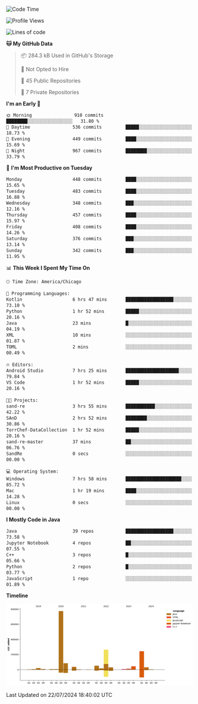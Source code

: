 <!--START_SECTION:waka-->
![Code Time](http://img.shields.io/badge/Code%20Time-489%20hrs%2045%20mins-blue)

![Profile Views](http://img.shields.io/badge/Profile%20Views-26-blue)

![Lines of code](https://img.shields.io/badge/From%20Hello%20World%20I%27ve%20Written-1.6%20million%20lines%20of%20code-blue)

**🐱 My GitHub Data** 

> 📦 284.3 kB Used in GitHub's Storage 
 > 
> 🚫 Not Opted to Hire
 > 
> 📜 45 Public Repositories 
 > 
> 🔑 7 Private Repositories 
 > 
**I'm an Early 🐤** 

```text
🌞 Morning                910 commits         ████████░░░░░░░░░░░░░░░░░   31.80 % 
🌆 Daytime                536 commits         █████░░░░░░░░░░░░░░░░░░░░   18.73 % 
🌃 Evening                449 commits         ████░░░░░░░░░░░░░░░░░░░░░   15.69 % 
🌙 Night                  967 commits         ████████░░░░░░░░░░░░░░░░░   33.79 % 
```
📅 **I'm Most Productive on Tuesday** 

```text
Monday                   448 commits         ████░░░░░░░░░░░░░░░░░░░░░   15.65 % 
Tuesday                  483 commits         ████░░░░░░░░░░░░░░░░░░░░░   16.88 % 
Wednesday                348 commits         ███░░░░░░░░░░░░░░░░░░░░░░   12.16 % 
Thursday                 457 commits         ████░░░░░░░░░░░░░░░░░░░░░   15.97 % 
Friday                   408 commits         ████░░░░░░░░░░░░░░░░░░░░░   14.26 % 
Saturday                 376 commits         ███░░░░░░░░░░░░░░░░░░░░░░   13.14 % 
Sunday                   342 commits         ███░░░░░░░░░░░░░░░░░░░░░░   11.95 % 
```


📊 **This Week I Spent My Time On** 

```text
🕑︎ Time Zone: America/Chicago

💬 Programming Languages: 
Kotlin                   6 hrs 47 mins       ██████████████████░░░░░░░   73.10 % 
Python                   1 hr 52 mins        █████░░░░░░░░░░░░░░░░░░░░   20.16 % 
Java                     23 mins             █░░░░░░░░░░░░░░░░░░░░░░░░   04.19 % 
XML                      10 mins             ░░░░░░░░░░░░░░░░░░░░░░░░░   01.87 % 
TOML                     2 mins              ░░░░░░░░░░░░░░░░░░░░░░░░░   00.49 % 

🔥 Editors: 
Android Studio           7 hrs 25 mins       ████████████████████░░░░░   79.84 % 
VS Code                  1 hr 52 mins        █████░░░░░░░░░░░░░░░░░░░░   20.16 % 

🐱‍💻 Projects: 
sand-re                  3 hrs 55 mins       ███████████░░░░░░░░░░░░░░   42.22 % 
SAnD                     2 hrs 52 mins       ████████░░░░░░░░░░░░░░░░░   30.86 % 
TorrChef-DataCollection  1 hr 52 mins        █████░░░░░░░░░░░░░░░░░░░░   20.16 % 
sand-re-master           37 mins             ██░░░░░░░░░░░░░░░░░░░░░░░   06.76 % 
SandRe                   0 secs              ░░░░░░░░░░░░░░░░░░░░░░░░░   00.00 % 

💻 Operating System: 
Windows                  7 hrs 58 mins       █████████████████████░░░░   85.72 % 
Mac                      1 hr 19 mins        ████░░░░░░░░░░░░░░░░░░░░░   14.28 % 
Linux                    0 secs              ░░░░░░░░░░░░░░░░░░░░░░░░░   00.00 % 
```

**I Mostly Code in Java** 

```text
Java                     39 repos            ██████████████████░░░░░░░   73.58 % 
Jupyter Notebook         4 repos             ██░░░░░░░░░░░░░░░░░░░░░░░   07.55 % 
C++                      3 repos             █░░░░░░░░░░░░░░░░░░░░░░░░   05.66 % 
Python                   2 repos             █░░░░░░░░░░░░░░░░░░░░░░░░   03.77 % 
JavaScript               1 repo              ░░░░░░░░░░░░░░░░░░░░░░░░░   01.89 % 
```



**Timeline**

![Lines of Code chart](https://raw.githubusercontent.com/phanijsp/phanijsp/main/assets/bar_graph.png)


 Last Updated on 22/07/2024 18:40:02 UTC
<!--END_SECTION:waka-->

